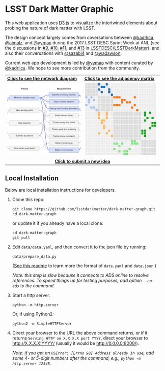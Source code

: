 # LSST Dark Matter Graphic

This web application uses [D3.js](https://d3js.org/) to visualize the intertwined elements about probing the nature of dark matter with LSST.

The design concept largely comes from coversations between [@kadrlica](https://github.com/kadrlica), [@aimalz](https://github.com/aimalz), and [@yymao](https://yymao.github.io/) during the 2017 LSST DESC Sprint Week at ANL (see the discussions in
[#9](https://github.com/LSSTDESC/LSSTDarkMatter/issues/9),
[#10](https://github.com/LSSTDESC/LSSTDarkMatter/issues/10),
[#11](https://github.com/LSSTDESC/LSSTDarkMatter/issues/11), and
[#13](https://github.com/LSSTDESC/LSSTDarkMatter/issues/13) 
in [LSSTDESC/LSSTDarkMatter](https://github.com/LSSTDESC/LSSTDarkMatter)), and also their conversations with
[@sazabi4](https://github.com/sazabi4) and [@wadawson](https://github.com/wadawson). 

Current web app development is led by [@yymao](https://yymao.github.io/) with content curated by [@kadrlica](https://github.com/kadrlica). We hope to see more contribution from the community. 

<table>
  <tr>
    <td><b><a href=https://lsstdarkmatter.github.io/dark-matter-graph/network.html>Click to see the network diagram</a></b></td>
    <td><b><a href=https://lsstdarkmatter.github.io/dark-matter-graph/matrix.html>Click to see the adjacency matrix</a></b></td>
  </tr>
  <tr/>
  <tr>
    <td><a href="https://lsstdarkmatter.github.io/dark-matter-graph/network.html"><img src="static/thumbnail_network.png" width="250"/></a></td>
    <td><a href="https://lsstdarkmatter.github.io/dark-matter-graph/matrix.html"><img src="static/thumbnail_matrix.png" width="250"/></a></td>
  </tr>
  <tr/>
  <tr>
    <td colspan="2" align="center"><b><a href=https://docs.google.com/forms/d/e/1FAIpQLSfkUCE7o8cqQQV9PFki484sSqRzelTDEk1SXtwb7I2d4gxxTw/viewform>Click to submit a new idea</a></b></td>
  </tr>
</table>

## Local Installation

Below are local installation instructions for developers.

1. Clone this repo:
   ```
   git clone https://github.com/lsstdarkmatter/dark-matter-graph.git
   cd dark-matter-graph
   ```
   or update it if you already have a local clone:
   ```
   cd dark-matter-graph
   git pull
   ```

2. Edit `data/data.yaml`, and then convert it to the json file by running:
   ```
   data/prepare_data.py
   ```
   ([See this readme](data/README.md) to learn more the format of `data.yaml` and `data.json`.)

   _Note: this step is slow because it connects to ADS online to resolve references.
   To speed things up for testing purposes, add option `--no-ads` to the command._

3. Start a http server:
   ```
   python -m http.server
   ```
   Or, if using Python2:
   ```
   python2 -m SimpleHTTPServer
   ```

4. Direct your browser to the URL the above command returns, or if it returns `Serving HTTP on X.X.X.X port YYYY`,
   direct your browser to http://X.X.X.X:YYYY/ (usually it would be http://0.0.0.0:8000/).

   _Note: if you get an `OSError: [Errno 98] Address already in use`, add some 4- or 5-digit numbers after the command, e.g., `python -m http.server 12345`_.

